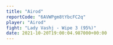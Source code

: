 ```yaml
---
title: "Airod"
reportCode: "6AVWPgm8tYbcFC2q"
player: "Airod"
fight: "Lady Vashj - Wipe 3 (95%)"
date: 2021-10-20T19:00:04.987000+00:00
---
```

